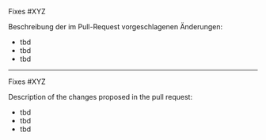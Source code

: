 Fixes #XYZ 

Beschreibung der im Pull-Request vorgeschlagenen Änderungen:

- tbd
- tbd
- tbd

-----------------------------------------------------------------------------------

Fixes #XYZ 

Description of the changes proposed in the pull request:

- tbd
- tbd
- tbd


